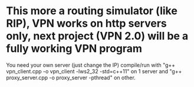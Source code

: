 # This more a routing simulator (like RIP), VPN works on http servers only, next project (VPN 2.0) will be a fully working VPN program

You need your own server (just change the IP) compile/run with "g++ vpn_client.cpp -o vpn_client -lws2_32 -std=c++11" on 1 server and  "g++ proxy_server.cpp -o proxy_server -pthread" on other.
